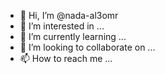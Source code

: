 - 👋 Hi, I’m @nada-al3omr
- 👀 I’m interested in ...
- 🌱 I’m currently learning ...
- 💞️ I’m looking to collaborate on ...
- 📫 How to reach me ...

<!---
 WEBSITE - You can click the Preview link to take a look at your changes.
--->
